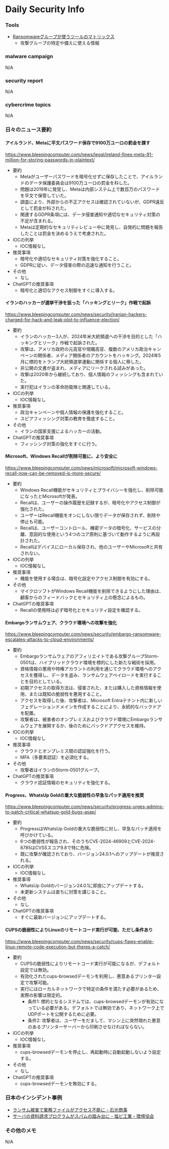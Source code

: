 # Daily Security Info

### Tools
- [Ransomwareグループが使うツールのマトリックス](https://github.com/BushidoUK/Ransomware-Tool-Matrix)
    - 攻撃グループの特定や備えに使える情報

### malware campaign
N/A

### security report
N/A

### cybercrime topics
N/A

### 日々のニュース要約

#### アイルランド、Metaに平文パスワード保存で9100万ユーロの罰金を課す
https://www.bleepingcomputer.com/news/legal/ireland-fines-meta-91-million-for-storing-passwords-in-plaintext/

- 要約
    - Metaがユーザーパスワードを暗号化せずに保存したことで、アイルランドのデータ保護委員会は9100万ユーロの罰金を科した。
    - 問題は2019年に発覚し、Metaは内部システム上で数百万のパスワードを平文で保管していた。
    - 調査により、外部からの不正アクセスは確認されていないが、GDPR違反として罰金が科された。
    - 関連するGDPR条項には、データ侵害通知や適切なセキュリティ対策の不足が含まれる。
    - Metaは定期的なセキュリティレビュー中に発見し、自発的に問題を報告したことは罰金を決めるうえで考慮された。
- IOCの列挙
    - IOC情報なし
- 推奨事項
    - 暗号化や適切なセキュリティ対策を強化すること。
    - GDPRに従い、データ侵害の際の迅速な通知を行うこと。
- その他
    - なし
- ChatGPTの推奨事項
    - 暗号化と適切なアクセス制御をすぐに導入する。

#### イランのハッカーが選挙干渉を狙った「ハッキングとリーク」作戦で起訴
https://www.bleepingcomputer.com/news/security/iranian-hackers-charged-for-hack-and-leak-plot-to-influence-election/

- 要約
    - イランのハッカー3人が、2024年米大統領選への干渉を目的とした「ハッキングとリーク」作戦で起訴された。
    - 攻撃は、アメリカ政府の元高官や現職高官、複数のアメリカ政治キャンペーンの関係者、メディア関係者のアカウントをハッキング。2024年5月に標的をトランプ大統領選挙運動に関係する個人に移した。
    - 非公開の文書が盗まれ、メディアにリークされる試みがあった。
    - 攻撃は2020年から継続しており、個人情報のフィッシングも含まれていた。
    - 実行犯はイランの革命防衛隊と関連している。
- IOCの列挙
    - IOC情報なし
- 推奨事項
    - 政治キャンペーンや個人情報の保護を強化すること。
    - スピアフィッシング対策の教育を徹底すること。
- その他
    - イランの国家支援によるハッカーの活動。
- ChatGPTの推奨事項
    - フィッシング対策の強化をすぐに行う。

#### Microsoft、Windows Recallが削除可能に、より安全に
https://www.bleepingcomputer.com/news/microsoft/microsoft-windows-recall-now-can-be-removed-is-more-secure/

- 要約
    - Windows Recall機能がセキュリティとプライバシーを強化し、削除可能になったとMicrosoftが発表。
    - Recallは、ユーザーの操作履歴を記録するが、暗号化やアクセス制御が強化された。
    - ユーザーはRecall機能をオンにしない限りデータが保存されず、削除や停止も可能。
    - Recallは、ユーザーコントロール、機密データの暗号化、サービスの分離、意図的な使用という4つのコア原則に基づいて動作するように再設計された。
    - Recallはデバイスにローカル保存され、他のユーザーやMicrosoftと共有されない。
- IOCの列挙
    - IOC情報なし
- 推奨事項
    - 機能を使用する場合は、暗号化設定やアクセス制御を有効にする。
- その他
    - マイクロソフトがWindows Recall機能を削除できるようにした理由は、顧客からのフィードバックとセキュリティ上の懸念によるもの。
- ChatGPTの推奨事項
    - Recallの使用時は必ず暗号化とセキュリティ設定を確認する。

#### Embargoランサムウェア、クラウド環境への攻撃を強化
https://www.bleepingcomputer.com/news/security/embargo-ransomware-escalates-attacks-to-cloud-environments/

- 要約
    - Embargoランサムウェアのアフィリエイトである攻撃グループStorm-0501は、ハイブリッドクラウド環境を標的にした新たな戦術を採用。
    - 資格情報の悪用や特権アカウントの利用を通じてクラウド環境へのアクセスを獲得し、データを盗み、ランサムウェアペイロードを実行することを目的としている。
    - 初期アクセスの取得方法は、侵害された、または購入した資格情報を使用、または既知の脆弱性を悪用すること。
    - アクセスを取得した後、攻撃者は、Microsoft Entraテナント内に新しいフェデレーションドメインを作成することにより、永続的なバックドアを配置。
    - 攻撃者は、被害者のオンプレミスおよびクラウド環境にEmbargoランサムウェアを展開するか、後のためにバックドアアクセスを維持。
- IOCの列挙
    - IOC情報なし
- 推奨事項
    - クラウドとオンプレミス間の認証強化を行う。
    - MFA（多要素認証）を必須化する。
- その他
    - 攻撃者はイランのStorm-0501グループ。
- ChatGPTの推奨事項
    - クラウド認証情報のセキュリティを強化する。

#### Progress、WhatsUp Goldの重大な脆弱性の早急なパッチ適用を推奨
https://www.bleepingcomputer.com/news/security/progress-urges-admins-to-patch-critical-whatsup-gold-bugs-asap/

- 要約
    - ProgressはWhatsUp Goldの重大な脆弱性に対し、早急なパッチ適用を呼びかけている。
    - 6つの脆弱性が報告され、そのうちCVE-2024-46909とCVE-2024-8785はCVSSスコア9.8で特に危険。
    - 既に攻撃が確認されており、バージョン24.0.1へのアップデートが推奨される。
- IOCの列挙
    - IOC情報なし
- 推奨事項
    - WhatsUp Goldのバージョン24.0.1に即座にアップデートする。
    - 未更新システムは直ちに対策を講じること。
- その他
    - なし
- ChatGPTの推奨事項
    - すぐに最新バージョンにアップデートする。

#### CUPSの脆弱性によりLinuxのリモートコード実行が可能、ただし条件あり
https://www.bleepingcomputer.com/news/security/cups-flaws-enable-linux-remote-code-execution-but-theres-a-catch/

- 要約
    - CUPSの脆弱性によりリモートコード実行が可能になるが、デフォルト設定では無効。
    - 有効化されたcups-browsedデーモンを利用し、悪意あるプリンター設定で攻撃可能。
    - 実行にはローカルネットワークで特定の条件を満たす必要があるため、実際の影響は限定的。
        - 条件1: 標的となるシステムでは、cups-browsedデーモンが有効になっている必要がある。デフォルトでは無効であり、ネットワーク上でUDPポートを公開するために必要。
        - 条件2: 攻撃者は、ユーザーをだまして、マシン上に突然現れた悪意のあるプリンターサーバーから印刷させなければならない。
- IOCの列挙
    - IOC情報なし
- 推奨事項
    - cups-browsedデーモンを停止し、再起動時に自動起動しないよう設定する。
- その他
    - なし
- ChatGPTの推奨事項
    - cups-browsedデーモンを無効にする。

### 日本のインシデント事例
- [ランサム被害で業務ファイルがアクセス不能に - 石光商事](https://www.security-next.com/162318)
- [サーバの資料請求プログラムがスパムの踏み台に - 塩ビ工業・環境協会](https://www.security-next.com/162236)

### その他のメモ
N/A
